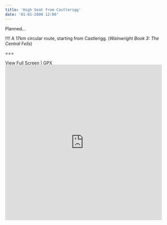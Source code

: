 ```yaml
---
title: 'High Seat from Castlerigg'
date: '01-01-2000 12:00'
---
```


Planned...

!!!! A 17km circular route, starting from Castlerigg. (_Wainwright Book 3: The Central Fells_)

===

[View Full Screen](https://map.mootparadox.com/full/highseat-plan) | [GPX](https://map.mootparadox.com/gpx/highseat-plan)  
<p><iframe src="https://map.mootparadox.com/embed/highseat-plan" height="500" width="100%" style="border:none; margin-top:-1.2em;"></iframe></p>